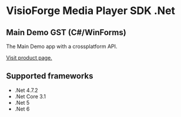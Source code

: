 ﻿# VisioForge Media Player SDK .Net

## Main Demo GST (C#/WinForms)

The Main Demo app with a crossplatform API.

[Visit product page.](https://www.visioforge.com/media-player-sdk-net)

## Supported frameworks

* .Net 4.7.2
* .Net Core 3.1
* .Net 5
* .Net 6